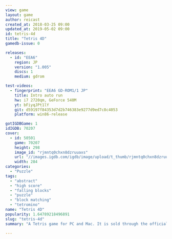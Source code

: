 ```yaml
---
view: game
layout: game
author: reicast
created_at: 2018-03-25 09:00
updated_at: 2019-05-02 09:00
id: tetris-4d
title: "Tetris 4D"
gamedb-issue: 0

releases:
  - id: "EEA6"
    region: JP
    version: "1.005"
    discs: 1
    medium: gdrom

test-videos:
  - fingerprint: "EEA6 GD-ROM1/1 JP"
    title: Intro auto run
    hw: i7 2720qm, GeForce 540M
    yt: bFiyqJPt1lY
    git: d59197f84353d7d2b746383e9277d9ed7c8c4053
    platform: win86-release

gotIGDBGame: 1
idIGDB: 70207
cover:
  - id: 50501
    game: 70207
    height: 298
    image_id: "rjmntq0chxn8dzruuaxs"
    url: "//images.igdb.com/igdb/image/upload/t_thumb/rjmntq0chxn8dzruuaxs.jpg"
    width: 284
categories:
  - "Puzzle"
tags:
  - "abstract"
  - "high score"
  - "falling blocks"
  - "puzzle"
  - "block matching"
  - "tetromino"
name: "Tetris 4D"
popularity: 1.64789218496891
slug: "tetris-4d"
summary: "A Tetris game for PC and Mac. It is sold through the official Tetris website."

---
```

